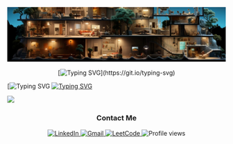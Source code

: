 <div id="header" align="center">

 <img src="https://github.com/Tolkynbayeva/Tolkynbayeva/blob/main/header.png" alt="warioddly gitgub header image"/>

 [![Typing SVG](https://readme-typing-svg.herokuapp.com?color=%2336BCF7&center=true&vCenter=true&size=26&width=600&lines=Hi+there+👋,+I+am+Tolganay;)](https://git.io/typing-svg)

</div>

[![Typing SVG](https://github-readme-stats.vercel.app/api/top-langs/?username=tolkynbayeva&layout=donut&theme=nord)
<a href="ссылка_на_leetcode">
  <img src="https://leetcard.jacoblin.cool/workfortime37?theme=nord" alt="Typing SVG" height="215px">
</a>

<div>
  <img style="height: 215px;" src="https://github-readme-stats.vercel.app/api/top-langs/?username=tolkynbayeva&layout=donut&theme=nord", src="https://leetcard.jacoblin.cool/workfortime37?theme=nord"/>
<!--  <img style="height: 215px;" src="https://leetcard.jacoblin.cool/workfortime37?theme=nord"/> -->
</div>


<div id="badges" align="center">
  
  ### Contact Me
 
   <a href="https://www.linkedin.com/in/tolganay-tolkynbayeva-4b0a69210/" target="_new">
      <img src="https://img.shields.io/badge/Linkedin-Tolganay-blue?logo=Linkedin" alt="LinkedIn"/>
  </a>
  <a href="mailto: workfortime37@gmail.com" target="_new">
    <img src="https://img.shields.io/badge/Gmail-Tolganay-red?logo=Gmail" alt="Gmail"/>
  </a>
  
  <a href="https://leetcode.com/workfortime37/" target="_new">
    <img src="https://img.shields.io/badge/leetcode-Tolganay-yellow?logo=LeetCode" alt="LeetCode"/>
  </a>
  <img src="https://komarev.com/ghpvc/?username=Tolkynbayeva&color=green" alt="Profile views"/>
  
</div>

<!--
**Tolkynbayeva/Tolkynbayeva** is a ✨ _special_ ✨ repository because its `README.md` (this file) appears on your GitHub profile.

Here are some ideas to get you started:

- 🔭 I’m currently working on ...
- 🌱 I’m currently learning ...
- 👯 I’m looking to collaborate on ...
- 🤔 I’m looking for help with ...
- 💬 Ask me about ...
- 📫 How to reach me: ...
- 😄 Pronouns: ...
- ⚡ Fun fact: ...
-->

